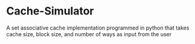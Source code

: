 # Cache-Simulator
A set associative cache implementation programmed in python that takes cache size, block size, and number of ways as input from the user
